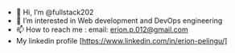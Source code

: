 - 👋 Hi, I’m @fullstack202
- 👀 I’m interested in Web development and DevOps engineering
- 📫 How to reach me : email: erion.p.012@gmail.com
- My linkedin profile [https://www.linkedin.com/in/erion-pelingu/]

<!---
fullstack202/fullstack202 is a ✨ special ✨ repository because its `README.md` (this file) appears on your GitHub profile.
You can click the Preview link to take a look at your changes.
--->
